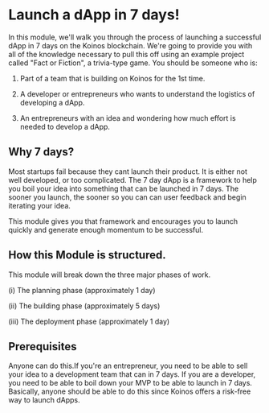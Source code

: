 # Launch a dApp in 7 days!

In this module, we'll walk you through the process of launching a successful dApp in 7 days on the Koinos blockchain. We're going to provide you with all of the knowledge necessary to pull this off using an example project called "Fact or Fiction", a trivia-type game. You should be someone who is:

1. Part of a team that is building on Koinos for the 1st time.

2. A developer or entrepreneurs who wants to understand the logistics of developing a dApp.

3. An entrepreneurs with an idea and wondering how much effort is needed to develop a dApp.


## Why 7 days? 

Most startups fail because they cant launch their product. It is either not well developed, or too complicated. The 7 day dApp is a framework to help you boil your idea into something that can be launched in 7 days. The sooner you launch, the sooner so you can can user feedback and begin iterating your idea.

This module gives you that framework and encourages you to launch quickly and generate enough momentum to be successful.

  

## How this Module is structured.


This module will break down the three major phases of work.


(i) The planning phase (approximately 1 day)

(ii) The building phase (approximately 5 days)

(iii) The deployment phase (approximately 1 day)


## Prerequisites

Anyone can do this.If you're an entrepreneur, you need to be able to sell your idea to a development team that can in 7 days. If you are a developer, you need to be able to boil down your MVP to be able to launch in 7 days. Basically, anyone should be able to do this since Koinos offers a risk-free way to launch dApps.